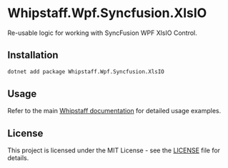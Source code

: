 # Whipstaff.Wpf.Syncfusion.XlsIO

Re-usable logic for working with SyncFusion WPF XlsIO Control.

## Installation

```bash
dotnet add package Whipstaff.Wpf.Syncfusion.XlsIO
```

## Usage

Refer to the main [Whipstaff documentation](https://github.com/dpvreony/whipstaff) for detailed usage examples.

## License

This project is licensed under the MIT License - see the [LICENSE](https://github.com/dpvreony/whipstaff/blob/main/LICENSE) file for details.
